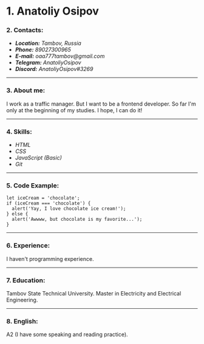 # 1. Anatoliy Osipov

### 2. Contacts:

- ___Location:___ _Tambov, Russia_
- ___Phone:___ _89027300965_
- ___E-mail:___ _oaa777tambov@gmail.com_
- ___Telegram:___ _AnatoliyOsipov_
- ___Discord:___ _AnatoliyOsipov#3269_

---

### 3. About me:
I work as a traffic manager. But I want to be a frontend developer. So far I'm only at the beginning of my studies. I hope, I can do it!

---

### 4. Skills:

- _HTML_
- _CSS_
- _JavaScript (Basic)_
- _Git_

---

### 5. Code Example:

```
let iceCream = 'chocolate';
if (iceCream === 'chocolate') {
  alert('Yay, I love chocolate ice cream!');
} else {
  alert('Awwww, but chocolate is my favorite...');
}
```

---

### 6. Experience:
I haven't programming experience.

---

### 7. Education:
Tambov State Technical University. Master in Electricity and Electrical Engineering.

---

### 8. English:
A2 (I have some speaking and reading practice).
